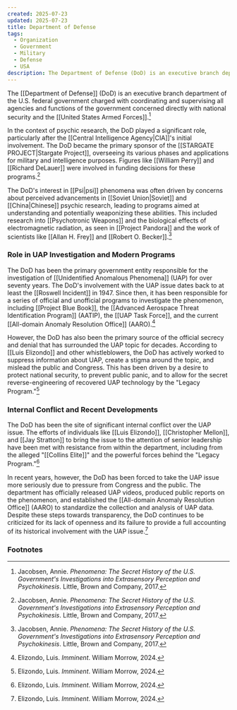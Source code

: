 ```yaml
---
created: 2025-07-23
updated: 2025-07-23
title: Department of Defense
tags:
  - Organization
  - Government
  - Military
  - Defense
  - USA
description: The Department of Defense (DoD) is an executive branch department of the U.S. federal government charged with coordinating and supervising all agencies and functions of the government concerned directly with national security and the United States Armed Forces.
---
```


The [[Department of Defense]] (DoD) is an executive branch department of the U.S. federal government charged with coordinating and supervising all agencies and functions of the government concerned directly with national security and the [[United States Armed Forces]].[^1]

In the context of psychic research, the DoD played a significant role, particularly after the [[Central Intelligence Agency|CIA]]'s initial involvement. The DoD became the primary sponsor of the [[STARGATE PROJECT|Stargate Project]], overseeing its various phases and applications for military and intelligence purposes. Figures like [[William Perry]] and [[Richard DeLauer]] were involved in funding decisions for these programs.[^1]

The DoD's interest in [[Psi|psi]] phenomena was often driven by concerns about perceived advancements in [[Soviet Union|Soviet]] and [[China|Chinese]] psychic research, leading to programs aimed at understanding and potentially weaponizing these abilities. This included research into [[Psychotronic Weapons]] and the biological effects of electromagnetic radiation, as seen in [[Project Pandora]] and the work of scientists like [[Allan H. Frey]] and [[Robert O. Becker]].[^1]

### Role in UAP Investigation and Modern Programs

The DoD has been the primary government entity responsible for the investigation of [[Unidentified Anomalous Phenomena]] (UAP) for over seventy years. The DoD's involvement with the UAP issue dates back to at least the [[Roswell Incident]] in 1947. Since then, it has been responsible for a series of official and unofficial programs to investigate the phenomenon, including [[Project Blue Book]], the [[Advanced Aerospace Threat Identification Program]] (AATIP), the [[UAP Task Force]], and the current [[All-domain Anomaly Resolution Office]] (AARO).[^2]

However, the DoD has also been the primary source of the official secrecy and denial that has surrounded the UAP topic for decades. According to [[Luis Elizondo]] and other whistleblowers, the DoD has actively worked to suppress information about UAP, create a stigma around the topic, and mislead the public and Congress. This has been driven by a desire to protect national security, to prevent public panic, and to allow for the secret reverse-engineering of recovered UAP technology by the "Legacy Program."[^2]

### Internal Conflict and Recent Developments

The DoD has been the site of significant internal conflict over the UAP issue. The efforts of individuals like [[Luis Elizondo]], [[Christopher Mellon]], and [[Jay Stratton]] to bring the issue to the attention of senior leadership have been met with resistance from within the department, including from the alleged "[[Collins Elite]]" and the powerful forces behind the "Legacy Program."[^2]

In recent years, however, the DoD has been forced to take the UAP issue more seriously due to pressure from Congress and the public. The department has officially released UAP videos, produced public reports on the phenomenon, and established the [[All-domain Anomaly Resolution Office]] (AARO) to standardize the collection and analysis of UAP data. Despite these steps towards transparency, the DoD continues to be criticized for its lack of openness and its failure to provide a full accounting of its historical involvement with the UAP issue.[^2]

### Footnotes
[^1]: Jacobsen, Annie. *Phenomena: The Secret History of the U.S. Government's Investigations into Extrasensory Perception and Psychokinesis*. Little, Brown and Company, 2017.
[^2]: Elizondo, Luis. *Imminent*. William Morrow, 2024.
